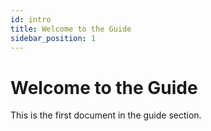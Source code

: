 ```yaml
---
id: intro
title: Welcome to the Guide
sidebar_position: 1
---
```


# Welcome to the Guide

This is the first document in the guide section.
